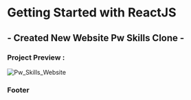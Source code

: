 # Getting Started with ReactJS 

## - Created New Website Pw Skills Clone -

### Project Preview :
![Pw_Skills_Website](https://user-images.githubusercontent.com/107872928/224048917-63c0cf26-c835-4e5f-9dfe-8890afe2229f.png)
### Footer 
